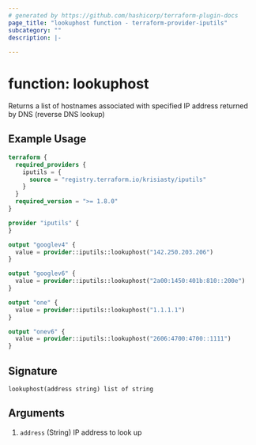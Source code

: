 ```yaml
---
# generated by https://github.com/hashicorp/terraform-plugin-docs
page_title: "lookuphost function - terraform-provider-iputils"
subcategory: ""
description: |-
  
---
```


# function: lookuphost

Returns a list of hostnames associated with specified IP address returned by DNS (reverse DNS lookup)

## Example Usage

```terraform
terraform {
  required_providers {
    iputils = {
      source = "registry.terraform.io/krisiasty/iputils"
    }
  }
  required_version = ">= 1.8.0"
}

provider "iputils" {
}

output "googlev4" {
  value = provider::iputils::lookuphost("142.250.203.206")
}

output "googlev6" {
  value = provider::iputils::lookuphost("2a00:1450:401b:810::200e")
}

output "one" {
  value = provider::iputils::lookuphost("1.1.1.1")
}

output "onev6" {
  value = provider::iputils::lookuphost("2606:4700:4700::1111")
}
```

## Signature

<!-- signature generated by tfplugindocs -->
```text
lookuphost(address string) list of string
```

## Arguments

<!-- arguments generated by tfplugindocs -->
1. `address` (String) IP address to look up
